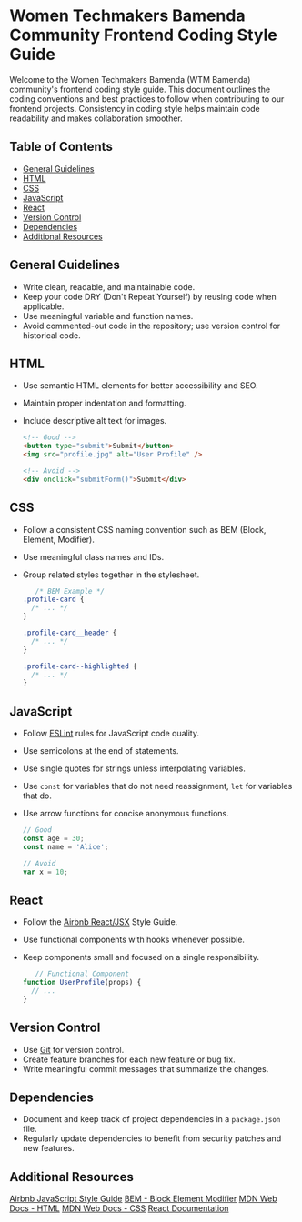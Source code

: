 # Women Techmakers Bamenda Community Frontend Coding Style Guide

Welcome to the Women Techmakers Bamenda (WTM Bamenda) community's frontend coding style guide. This document outlines the coding conventions and best practices to follow when contributing to our frontend projects. Consistency in coding style helps maintain code readability and makes collaboration smoother.

## Table of Contents
- [General Guidelines](#general-guidelines)
- [HTML](#html)
- [CSS](#css)
- [JavaScript](#javascript)
- [React](#react)
- [Version Control](#version-control)
- [Dependencies](#dependencies)
- [Additional Resources](#additional-resources)

## General Guidelines

- Write clean, readable, and maintainable code.
- Keep your code DRY (Don't Repeat Yourself) by reusing code when applicable.
- Use meaningful variable and function names.
- Avoid commented-out code in the repository; use version control for historical code.

## HTML

- Use semantic HTML elements for better accessibility and SEO.
- Maintain proper indentation and formatting.
- Include descriptive alt text for images.

   ```html
   <!-- Good -->
   <button type="submit">Submit</button>
   <img src="profile.jpg" alt="User Profile" />

   <!-- Avoid -->
   <div onclick="submitForm()">Submit</div>

## CSS

- Follow a consistent CSS naming convention such as BEM (Block, Element, Modifier).
- Use meaningful class names and IDs.
- Group related styles together in the stylesheet.

   ```css
      /* BEM Example */
   .profile-card {
     /* ... */
   }

   .profile-card__header {
     /* ... */
   }

   .profile-card--highlighted {
     /* ... */
   }

## JavaScript

- Follow [ESLint](https://eslint.org/) rules for JavaScript code quality.
- Use semicolons at the end of statements.
- Use single quotes for strings unless interpolating variables.
- Use `const` for variables that do not need reassignment, `let` for variables that do.
- Use arrow functions for concise anonymous functions.

   ```javascript
   // Good
   const age = 30;
   const name = 'Alice';

   // Avoid
   var x = 10;

## React

- Follow the [Airbnb React/JSX](https://github.com/airbnb/javascript/tree/master/react) Style Guide.
- Use functional components with hooks whenever possible.
- Keep components small and focused on a single responsibility.

   ```javascript
      // Functional Component
   function UserProfile(props) {
     // ...
   }

## Version Control

- Use [Git](https://git-scm.com/) for version control.
- Create feature branches for each new feature or bug fix.
- Write meaningful commit messages that summarize the changes.

## Dependencies

- Document and keep track of project dependencies in a `package.json` file.
- Regularly update dependencies to benefit from security patches and new features.

## Additional Resources

[Airbnb JavaScript Style Guide](https://github.com/airbnb/javascript)
[BEM - Block Element Modifier](http://getbem.com/)
[MDN Web Docs - HTML](https://developer.mozilla.org/en-US/docs/Web/HTML)
[MDN Web Docs - CSS](https://developer.mozilla.org/en-US/docs/Web/CSS)
[React Documentation](https://reactjs.org/docs/getting-started.html)

